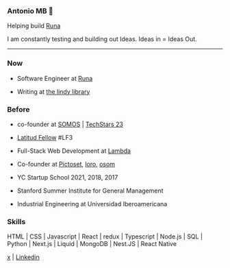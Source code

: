 ### Antonio MB :space_invader:

Helping build [Runa](https://runahr.com/mx/home/)

I am constantly testing and building out Ideas. Ideas in = Ideas Out.

---

### Now

* Software Engineer at [Runa](https://runahr.com/mx/home/)

* Writing at [the lindy library](https://thelindylibrary.org/)

### Before

* co-founder at [SOMOS](http://somos.me/) | [TechStars 23](https://www.techstars.com)

* [Latitud Fellow](https://latitud.com/) #LF3

* Full-Stack Web Development at [Lambda](https://lambdaschool.com/)

* Co-founder at [Pictoset](https://www.pictoset.com/), [loro](https://www.myloro.com/), [osom](http://www.osom.io/)

* YC Startup School 2021, 2018, 2017

* Stanford Summer Institute for General Management

* Industrial Engineering at Universidad Iberoamericana

### Skills

HTML | CSS | Javascript | React | redux | Typescript | Node.js | SQL | Python | Next.js | Liquid | MongoDB | Nest.JS | React Native


[x](https://twitter.com/tono_mtzb) | [Linkedin](https://www.linkedin.com/in/antoniomtzb/) 
